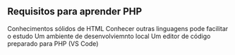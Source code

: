 ## Requisitos para aprender PHP

Conhecimentos sólidos de HTML
Conhecer outras linguagens pode facilitar o estudo
Um ambiente de desenvolviemnto local
Um editor de código preparado para PHP (VS Code)
